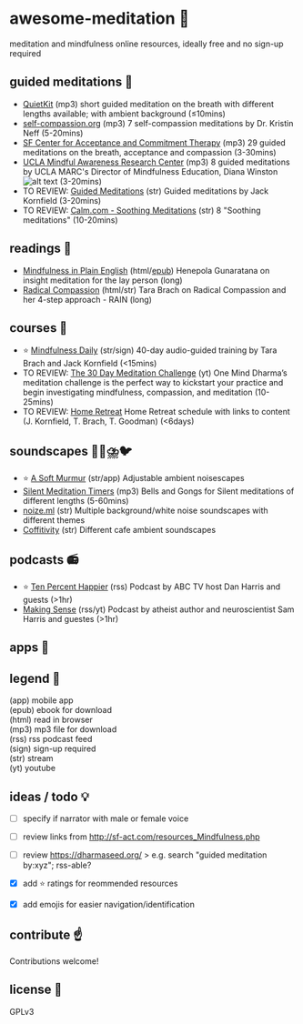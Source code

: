 # awesome-meditation 🙏️
meditation and mindfulness online resources, ideally free and no sign-up required

## guided meditations 🎵️
* [QuietKit](https://www.quietkit.com) (mp3) short guided meditation on the breath with different lengths available; with ambient background (≤10mins)
* [self-compassion.org](https://self-compassion.org/category/exercises/#guided-meditations) (mp3) 7 self-compassion meditations by Dr. Kristin Neff (5-20mins)
* [SF Center for Acceptance and Commitment Therapy](https://sf-act.com/resources.php) (mp3) 29 guided meditations on the breath, acceptance and compassion (3-30mins)
* [UCLA Mindful Awareness Research Center](https://www.uclahealth.org/marc/mindful-meditations) (mp3) 8 guided meditations by UCLA MARC's Director of Mindfulness Education, Diana Winston ![alt text][ccbyncnd] (3-20mins)
* TO REVIEW: [Guided Meditations](https://www.jackkornfield.com/meditations/) (str) Guided meditations by Jack Kornfield (3-20mins)
* TO REVIEW: [Calm.com - Soothing Meditations](https://www.calm.com/blog/take-a-deep-breath) (str) 8 "Soothing meditations" (10-20mins)

## readings 📖️
* [Mindfulness in Plain English](https://mindfulness-in-plain-english.github.io/) (html/[epub](https://jared.updike.org/posts/2019-04-02-meditation-in-plain-english.html)) Henepola Gunaratana on insight meditation for the lay person (long)
* [Radical Compassion](https://insighttimer.com/blog/radical-compassion-part-1-loving-ourselves-and-our-world-into-healing/) (html/str) Tara Brach on Radical Compassion and her 4-step approach - RAIN (long)

## courses 🏫️
* ⭐️ [Mindfulness Daily](https://www.tarabrach.com/mindfulness-daily/) (str/sign) 40-day audio-guided training by Tara Brach and Jack Kornfield (<15mins)
* TO REVIEW: [The 30 Day Meditation Challenge](https://oneminddharma.com/30-day-meditation-challenge/) (yt) One Mind Dharma’s meditation challenge is the perfect way to kickstart your practice and begin investigating mindfulness, compassion, and meditation (10-25mins)
* TO REVIEW: [Home Retreat](https://jackkornfield.com/wp-content/uploads/2020/03/2020-03-16-Home-Retreat.pdf) Home Retreat schedule with links to content (J. Kornfield, T. Brach, T. Goodman) (<6days)

## soundscapes 🔔️🌳️⛈️🐦️
* ⭐️ [A Soft Murmur](https://asoftmurmur.com/) (str/app) Adjustable ambient noisescapes
* [Silent Meditation Timers](https://www.the-guided-meditation-site.com/zen-meditation-timer.html) (mp3) Bells and Gongs for Silent meditations of different lengths (5-60mins)
* [noize.ml](https://noize.ml/) (str) Multiple background/white noise soundscapes with different themes
* [Coffitivity](https://coffitivity.com/) (str) Different cafe ambient soundscapes

## podcasts 📻️
* ⭐️ [Ten Percent Happier](https://www.tenpercent.com/podcast/) (rss) Podcast by ABC TV host Dan Harris and guests (>1hr)
* [Making Sense](https://samharris.org/podcast/) (rss/yt) Podcast by atheist author and neuroscientist Sam Harris and guestes (>1hr)

## apps 📱️

## legend 🔖️
(app) mobile app   
(epub) ebook for download  
(html) read in browser  
(mp3) mp3 file for download  
(rss) rss podcast feed  
(sign) sign-up required  
(str) stream  
(yt) youtube  

## ideas / todo 💡️
- [ ] specify if narrator with male or female voice
- [ ] review links from http://sf-act.com/resources_Mindfulness.php
- [ ] review https://dharmaseed.org/ > e.g. search "guided meditation by:xyz"; rss-able?
- [x] add ⭐️ ratings for reommended resources
- [x] add emojis for easier navigation/identification


## contribute ☝️
Contributions welcome!

## license 📜️
GPLv3

[ccbyncnd]: https://licensebuttons.net/l/by-nc-nd/4.0/80x15.png "CC BY-NC-ND"
